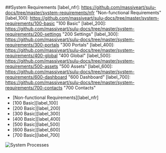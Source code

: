 ##System Requirements
[label_nfr]: https://github.com/massiveart/sulu-docs/tree/master/system-requirements/nfr "Non-functional Requirements"
[label_100]: https://github.com/massiveart/sulu-docs/tree/master/system-requirements/100-basic "100 Basic"
[label_200]: https://github.com/massiveart/sulu-docs/tree/master/system-requirements/200-settings "200 Settings"
[label_300]: https://github.com/massiveart/sulu-docs/tree/master/system-requirements/300-portals "300 Portals"
[label_400]: https://github.com/massiveart/sulu-docs/tree/master/system-requirements/400-global "400 Global"
[label_500]: https://github.com/massiveart/sulu-docs/tree/master/system-requirements/500-assets "500 Assets"
[label_600]: https://github.com/massiveart/sulu-docs/tree/master/system-requirements/600-dashboard "600 Dashboard"
[label_700]: https://github.com/massiveart/sulu-docs/tree/master/system-requirements/700-contacts "700 Contacts"
* [Non-functional Requirements][label_nfr]
* [100 Basic][label_100]
* [200 Basic][label_200]
* [300 Basic][label_300]
* [400 Basic][label_400]
* [500 Basic][label_500]
* [600 Basic][label_600]
* [700 Basic][label_700]

![System Processes](https://github.com/massiveart/sulu-docs/tree/master/system-requirements/images/system-processes_01.png)
